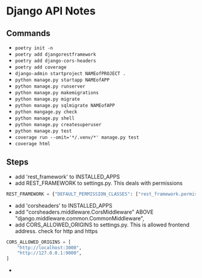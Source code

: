 # Django API Notes

## Commands

- `poetry init -n`
- `poetry add djangorestframework`
- `poetry add django-cors-headers`
- `poetry add coverage`
- `django-admin startproject NAMEofPROJECT .`
- `python manage.py startapp NAMEofAPP`
- `python manage.py runserver`
- `python manage.py makemigrations`
- `python manage.py migrate`
- `python manage.py sqlmigrate NAMEofAPP`
- `python mangage.py check`
- `python manage.py shell`
- `python manage.py createsuperuser`
- `python manage.py test`
- `coverage run --omit='*/.venv/*' manage.py test`
- `coverage html`

## Steps

- add 'rest_framework' to INSTALLED_APPS
- add REST_FRAMEWORK to settings.py. This deals with permissions

```python
REST_FRAMEWORK = {"DEFAULT_PERMISSION_CLASSES": ["rest_framework.permissions.AllowAny"]}
```

- add 'corsheaders' to INSTALLED_APPS
- add "corsheaders.middleware.CorsMiddleware" ABOVE "django.middleware.common.CommonMiddleware",
- add CORS_ALLOWED_ORIGINS to settings.py. This is allowed frontend address. check for http and https

```python
CORS_ALLOWED_ORIGINS = [
    "http://localhost:3000",
    "http://127.0.0.1:9000",
]
```

-
